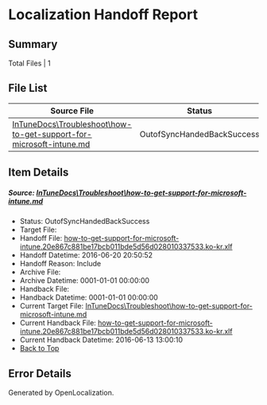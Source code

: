# <a name='report-top'></a> Localization Handoff Report

## Summary
 Total Files | 1

## File List
 Source File | Status | Details 
 ----------- | ------ | ------- 
 [InTuneDocs\Troubleshoot\how-to-get-support-for-microsoft-intune.md](https://github.com/Microsoft/IntuneDocs-pr/blob/632115d1010217f927e20a7e9532311d48f2b106/InTuneDocs/Troubleshoot/how-to-get-support-for-microsoft-intune.md) | OutofSyncHandedBackSuccess | [Details](#a6cb77b441c7c44f33c0353232409f8d7b2daa6a1137)

## Item Details
##### <a name='a6cb77b441c7c44f33c0353232409f8d7b2daa6a1137'></a> Source: [InTuneDocs\Troubleshoot\how-to-get-support-for-microsoft-intune.md](https://github.com/Microsoft/IntuneDocs-pr/blob/632115d1010217f927e20a7e9532311d48f2b106/InTuneDocs/Troubleshoot/how-to-get-support-for-microsoft-intune.md)
* Status: OutofSyncHandedBackSuccess
* Target File: 
* Handoff File: [how-to-get-support-for-microsoft-intune.20e867c881be17bcb011bde5d56d028010337533.ko-kr.xlf](https://github.com/Microsoft/EM.handoff/blob/c9ec092946eae02074867f8b4892d8abdad038d8/ol-handoff/Microsoft/IntuneDocs-pr.ko-kr/master/how-to-get-support-for-microsoft-intune.20e867c881be17bcb011bde5d56d028010337533.ko-kr.xlf)
* Handoff Datetime: 2016-06-20 20:50:52
* Handoff Reason: Include
* Archive File: 
* Archive Datetime: 0001-01-01 00:00:00
* Handback File: 
* Handback Datetime: 0001-01-01 00:00:00
* Current Target File: [InTuneDocs\Troubleshoot\how-to-get-support-for-microsoft-intune.md](https://github.com/Microsoft/IntuneDocs-pr.ko-kr/blob/61a83e35c768510d7c18f69ecef548e3f0930915/InTuneDocs/Troubleshoot/how-to-get-support-for-microsoft-intune.md)
* Current Handback File: [how-to-get-support-for-microsoft-intune.20e867c881be17bcb011bde5d56d028010337533.ko-kr.xlf](https://github.com/Microsoft/EM.handback/blob/61485e51c37314514064cea57a17d8746bb96d38/ol-handback/Microsoft/IntuneDocs-pr.ko-kr/master/how-to-get-support-for-microsoft-intune.20e867c881be17bcb011bde5d56d028010337533.ko-kr.xlf)
* Current Handback Datetime: 2016-06-13 13:00:10
* [Back to Top](#report-top)


## Error Details

Generated by OpenLocalization.
